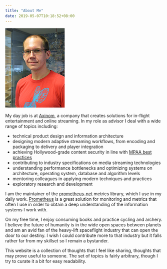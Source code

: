 ```yaml
---
title: "About Me"
date: 2019-05-07T10:18:52+08:00
---
```


![](profile.jpg)

<ul class="flat">
    <a href="mailto:sander@saares.eu" title="Email"><i data-feather="mail"></i></a>
    <a href="https://github.com/sandersaares" title="GitHub"><i data-feather="github"></i></a>
    <a href="https://twitter.com/sandersaares" title="Twitter"><i data-feather="twitter"></i></a>
    <a href="https://www.linkedin.com/in/sandersaares/" title="LinkedIn"><i data-feather="linkedin"></i></a>
</ul>

My day job is at [Axinom](https://axinom.com), a company that creates solutions for in-flight entertainment and online streaming. In my role as advisor I deal with a wide range of topics including:

* technical product design and information architecture
* designing modern adaptive streaming workflows, from encoding and packaging to delivery and player integration
* achieving Hollywood-grade content security in line with [MPAA best practices](https://www.mpaa.org/what-we-do/advancing-creativity/additional-resources/#content-protection-best-practices)
* contributing to industry specifications on media streaming technologies
* understanding performance bottlenecks and optimizing systems on architecture, operating system, database and algorithm levels
* mentoring colleagues in applying modern techniques and practices
* exploratory research and development

I am the maintainer of the [prometheus-net](https://github.com/prometheus-net/prometheus-net) metrics library, which I use in my daily work. [Prometheus](https://prometheus.io) is a great solution for monitoring and metrics that often I use in order to obtain a deep understanding of the information systems I work with.

On my free time, I enjoy consuming books and practice cycling and archery. I believe the future of humanity is in the wide open spaces between planets and am an avid fan of the heavy-lift spaceflight industry that can open the door to our destiny. I wish I could contribute more to that industry but it falls rather far from my skillset so I remain a bystander.

This website is a collection of thoughts that I feel like sharing, thoughts that may prove useful to someone. The set of topics is fairly arbitrary, though I try to curate it a bit for easy readability.
